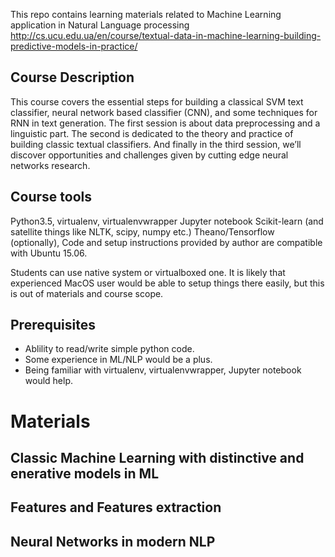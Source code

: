 This repo contains learning materials related to Machine Learning application in Natural Language processing
http://cs.ucu.edu.ua/en/course/textual-data-in-machine-learning-building-predictive-models-in-practice/

## Course Description
This course covers the essential steps for building a classical SVM text classifier, neural network based classifier (CNN), and some techniques for RNN in text generation. The first session is about data preprocessing and a linguistic part. The second is dedicated to the theory and practice of building classic textual classifiers. And finally in the third session, we’ll discover opportunities and challenges given by cutting edge neural networks research.

## Course tools
Python3.5, virtualenv, virtualenvwrapper Jupyter notebook Scikit-learn (and satellite things like NLTK, scipy, numpy etc.) Theano/Tensorflow (optionally), Code and setup instructions provided by author are compatible with Ubuntu 15.06.

Students can use native system or virtualboxed one. It is likely that experienced MacOS user would be able to setup things there easily, but this is out of materials and course scope.

## Prerequisites
* Ablility to read/write simple python code.
* Some experience in ML/NLP would be a plus.
* Being familiar with virtualenv, virtualenvwrapper, Jupyter notebook would help.

# Materials
## Classic Machine Learning with distinctive and enerative models in ML

## Features and Features extraction

## Neural Networks in modern NLP
